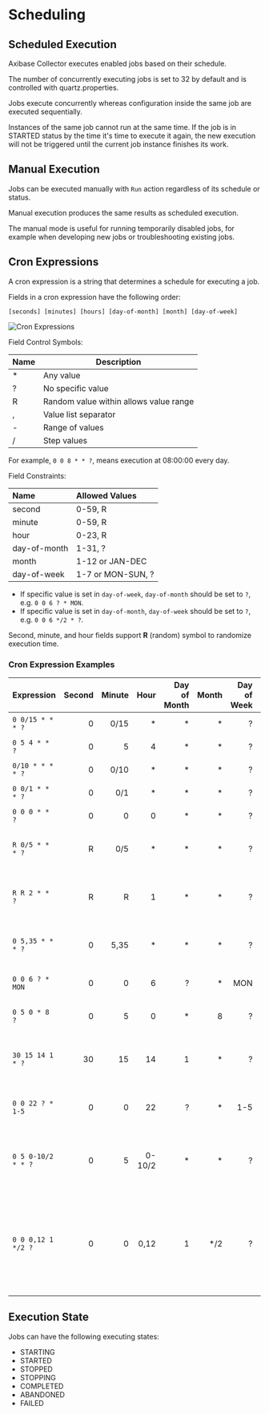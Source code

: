 # Scheduling

## Scheduled Execution

Axibase Collector executes enabled jobs based on their schedule.

The number of concurrently executing jobs is set to 32 by default and is controlled with quartz.properties.

Jobs execute concurrently whereas configuration inside the same job are executed sequentially.

Instances of the same job cannot run at the same time. If the job is in STARTED status by the time it's time to execute it again, the new execution will not be triggered until the current job instance finishes its work.  

## Manual Execution

Jobs can be executed manually with `Run` action regardless of its schedule or status. 

Manual execution produces the same results as scheduled execution.

The manual mode is useful for running temporarily disabled jobs, for example when developing new jobs or troubleshooting existing jobs.

## Cron Expressions

A cron expression is a string that determines a schedule for executing a job.

Fields in a cron expression have the following order: 

```ls
[seconds] [minutes] [hours] [day-of-month] [month] [day-of-week]
```

![Cron Expressions](http://axibase.com/wp-content/uploads/2016/03/cron_expressions.png)

Field Control Symbols:

| **Name** | **Description** |
|---|---|
| *	| Any value |
| ?	| No specific value |
| R	| Random value within allows value range |
| ,	| Value list separator | 
| -	| Range of values | 
| /	| Step values |

For example, `0 0 8 * * ?`, means execution at 08:00:00 every day.

Field Constraints:

| **Name** | **Allowed Values** |
|:---|:---|
| second | 0-59, R |
| minute | 0-59, R |
| hour | 0-23, R |
| day-of-month | 1-31, ? |
| month | 1-12 or JAN-DEC |
| day-of-week | 1-7 or MON-SUN, ?  |

* If specific value is set in `day-of-week`, `day-of-month` should be set to `?`, e.g. `0 0 6 ? * MON`.
* If specific value is set in `day-of-month`, `day-of-week` should be set to `?`, e.g. `0 0 6 */2 * ?`.

Second, minute, and hour fields support **R** (random) symbol to randomize execution time.

### Cron Expression Examples

| **Expression** | **Second** | **Minute** | **Hour** | **Day of Month** | **Month** | **Day of Week** | **Description** |
|:---|---:|---:|---:|---:|---:|---:|:---|
| `0 0/15 * * * ?` | 0 | 0/15 | * | * | * | ? | Every 15 minutes. |
| `0 5 4 * * ?`    | 0 | 5 | 4 | * | * | ? | At 04:05 every day. |
| `0/10 * * * * ?` | 0 | 0/10 | * | * | * | ? | Every 10 seconds. |
| `0 0/1 * * * ?`  | 0 | 0/1 | * | * | * | ? | Every minute. |
| `0 0 0 * * ?`    | 0 | 0 | 0 | * | * | ? | Every day at 00:00. |  
| `R 0/5 * * * ?`  | R | 0/5 | * | * | * | ? | Every 5 minutes at random second. |
| `R R 2 * * ?`    | R | R | 1 | * | * | ? | At random minute and second past 2nd hour. |
| `0 5,35 * * * ?` | 0 | 5,35 | * | * | * | ? | Every hour at 5th and 35th minute. |
| `0 0 6 ? * MON`  | 0 | 0 | 6 | ? | * | MON | Every Monday at 06:00. |
| `0 5 0 * 8 ?`    | 0 | 5 | 0 | * | 8 | ? | At 00:05 every day in August. |
| `30 15 14 1 * ?` | 30| 15| 14| 1 | * | ? | At 14:15:30 on the 1st of every month. |
| `0 0 22 ? * 1-5` | 0 | 0 | 22| ? | * | 1-5 | At 22:00 on Mon, Tue, Wed, Thu and Fri. |
| `0 5 0-10/2 * * ?` | 0 | 5 | 0-10/2 | * | * | ? | At every 9th minute past the 0, 2, 4, 6, 8, and 10th hour. |
| `0 0 0,12 1 */2 ?` | 0 | 0 | 0,12| 1 | */2 | ? | At 00:00 and 12:00 on the 1st in <br>January, Mar, May, July, September and November. |

## Execution State

Jobs can have the following executing states:

* STARTING
* STARTED
* STOPPED
* STOPPING
* COMPLETED
* ABANDONED
* FAILED
